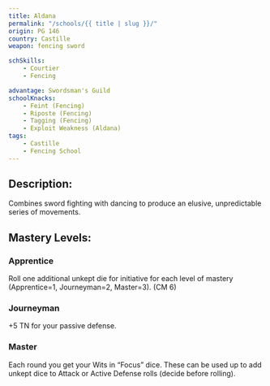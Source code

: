 ```yaml
---
title: Aldana
permalink: "/schools/{{ title | slug }}/"
origin: PG 146
country: Castille
weapon: fencing sword

schSkills:
    - Courtier
    - Fencing

advantage: Swordsman's Guild
schoolKnacks:
    - Feint (Fencing)
    - Riposte (Fencing)
    - Tagging (Fencing)
    - Exploit Weakness (Aldana)
tags:
    - Castille
    - Fencing School
---
```


## Description:

Combines sword fighting with
dancing to produce an elusive,
unpredictable series of movements.

## Mastery Levels:

### Apprentice
Roll one additional unkept die for
initiative for each level of mastery
(Apprentice=1, Journeyman=2,
Master=3). (CM 6)

### Journeyman
+5 TN for your passive defense.

### Master
Each round you get your Wits in
“Focus” dice. These can be used up
to add unkept dice to Attack or
Active Defense rolls (decide before
rolling).

